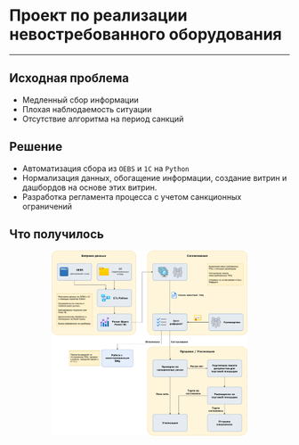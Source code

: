 # Проект по реализации невостребованного оборудования


---


## Исходная проблема
- Медленный сбор информации
- Плохая наблюдаемость ситуации
- Отсутствие алгоритма на период санкций

## Решение
- Автоматизация сбора из `OEBS` и `1С` на `Python`
- Нормализация данных, обогащение информации, создание витрин и дашбордов на основе этих витрин. 
- Разработка регламента процесса с учетом санкционных ограничений

## Что получилось

<img src="data/guz_diag_to_be.png" width="70%" style="display: block; margin: auto;">

